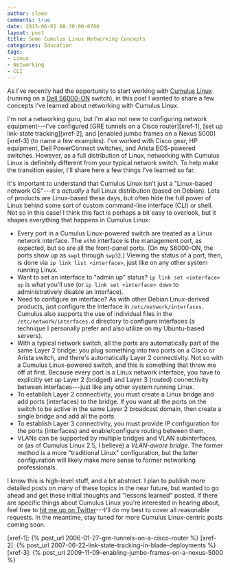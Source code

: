 ```yaml
---
author: slowe
comments: true
date: 2015-06-01 08:30:00-0700
layout: post
title: Some Cumulus Linux Networking Concepts
categories: Education
tags:
- Linux
- Networking
- CLI
---
```


As I've recently had the opportunity to start working with [Cumulus Linux][link-1] (running on a [Dell S6000-ON][link-2] switch), in this post I wanted to share a few concepts I've learned about networking with Cumulus Linux.

I'm not a networking guru, but I'm also not new to configuring network equipment---I've configured [GRE tunnels on a Cisco router][xref-1], [set up link-state tracking][xref-2], and [enabled jumbo frames on a Nexus 5000][xref-3] (to name a few examples). I've worked with Cisco gear, HP equipment, Dell PowerConnect switches, and Arista EOS-powered switches. However, as a full distribution of Linux, networking with Cumulus Linux is definitely different from your typical network switch. To help make the transition easier, I'll share here a few things I've learned so far.

It's important to understand that Cumulus Linux isn't just a "Linux-based network OS"---it's _actually_ a full Linux distribution (based on Debian). Lots of products are Linux-based these days, but often hide the full power of Linux behind some sort of custom command-line interface (CLI) or shell. Not so in this case! I think this fact is perhaps a bit easy to overlook, but it shapes everything that happens in Cumulus Linux:

* Every port in a Cumulus Linux-powered switch are treated as a Linux network interface. The `eth0` interface is the management port, as expected, but so are all the front-panel ports. (On my S6000-ON, the ports show up as `swp1` through `swp32`.) Viewing the status of a port, then, is done via `ip link list <interface>`, just like on any other system running Linux.
* Want to set an interface to "admin up" status? `ip link set <interface> up` is what you'll use (or `ip link set <interface> down` to administratively disable an interface).
* Need to configure an interface? As with other Debian Linux-derived products, just configure the interface in `/etc/network/interfaces`. Cumulus also supports the use of individual files in the `/etc/network/interfaces.d` directory to configure interfaces (a technique I personally prefer and also utilize on my Ubuntu-based servers).
* With a typical network switch, all the ports are automatically part of the same Layer 2 bridge: you plug something into two ports on a Cisco or Arista switch, and there's automatically Layer 2 connectivity. Not so with a Cumulus Linux-powered switch, and this is something that threw me off at first. Because every port is a Linux network interface, you have to explicitly set up Layer 2 (bridged) and Layer 3 (routed) connectivity between interfaces---just like any other system running Linux.
* To establish Layer 2 connectivity, you must create a Linux bridge and add ports (interfaces) to the bridge. If you want all the ports on the switch to be active in the same Layer 2 broadcast domain, then create a single bridge and add all the ports.
* To establish Layer 3 connectivity, you must provide IP configuration for the ports (interfaces) and enable/configure routing between them.
* VLANs can be supported by multiple bridges and VLAN subinterfaces, or (as of Cumulus Linux 2.5, I believe) a _VLAN-aware bridge_. The former method is a more "traditional Linux" configuration, but the latter configuration will likely make more sense to former networking professionals. 

I know this is high-level stuff, and a bit abstract. I plan to publish more detailed posts on many of these topics in the near future, but wanted to go ahead and get these initial thoughts and "lessons learned" posted. If there are specific things about Cumulus Linux you're interested in hearing about, feel free to [hit me up on Twitter][link-3]---I'll do my best to cover all reasonable requests. In the meantime, stay tuned for more Cumulus Linux-centric posts coming soon.


[link-1]: http://cumulusnetworks.com
[link-2]: http://www.dell.com/us/business/p/open-networking-switches/pd
[link-3]: https://twitter.com/scott_lowe

[xref-1]: {% post_url 2006-01-27-gre-tunnels-on-a-cisco-router %}
[xref-2]: {% post_url 2007-06-22-link-state-tracking-in-blade-deployments %}
[xref-3]: {% post_url 2009-11-09-enabling-jumbo-frames-on-a-nexus-5000 %}
